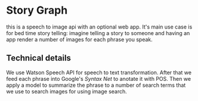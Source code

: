 
# Story Graph
this is a speech to image api with an optional web app. It's main use case is for bed time
story telling: imagine telling a story to someone and having an app render
a number of images for each phrase you speak.

## Technical details

We use Watson Speech API for speech to text transformation. After that
we feed each phrase into Google's *Syntax Net* to anotate it with POS. Then we
apply a model to summarize the phrase to a number of search terms that we
use to search images for using image search.
